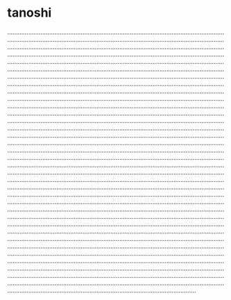 # tanoshi
................................................................................................................................................................................................................................................................................................................................................................................................................................................................................................................................................................................................................................................................................................................................................................................................................................................................................................................................................................................................................................................................................................................................................................................................................................................................................................................................................................................................................................................................................................................................................................................................................................................................................................................................................................................................................................................................................................................................................................................................................................................................................................................................................................................................................................................................................................................................................................................................................................................................................................................................................................................................................................................................................................................................................................................................................................................................................................................................................................................................................................................................................................................................................................................................................................................................................................................................................................................................................................................................................................................................................................................................................................................................................................................................................................................................................................................................................................................................................................................................................................................................................................................................................................................................................................................................................................................................................................................................................................................................................................................................................................................................................................
